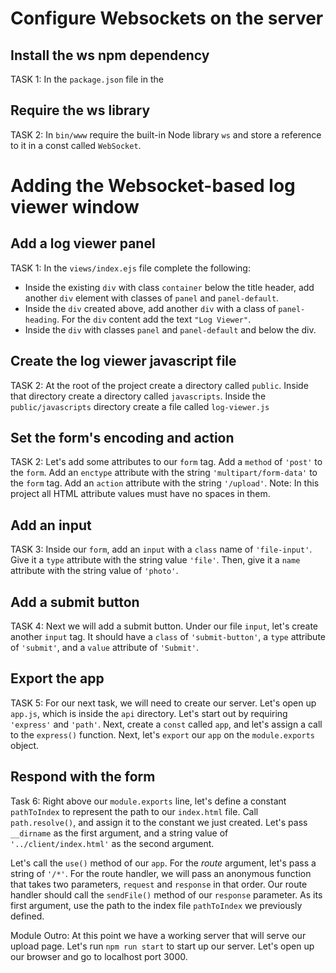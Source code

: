 # Configure Websockets on the server

## Install the ws npm dependency
TASK 1:
In the `package.json` file in the 

## Require the ws library
TASK 2:
In `bin/www` require the built-in Node library `ws` and store a reference to it in a const called `WebSocket`.






# Adding the Websocket-based log viewer window

## Add a log viewer panel
TASK 1:
In the `views/index.ejs`  file complete the following:
* Inside the existing `div` with class `container` below the title header, add another `div` element with classes of `panel` and `panel-default`.
* Inside the `div` created above, add another `div` with a class of `panel-heading`. For the `div` content add the text `"Log Viewer"`.
* Inside the `div` with classes `panel` and `panel-default` and below the div.

## Create the log viewer javascript file
TASK 2:
At the root of the project create a directory called `public`. Inside that directory create a directory called `javascripts`.
Inside the `public/javascripts` directory create a file called `log-viewer.js`




## Set the form's encoding and action
TASK 2:
Let's add some attributes to our `form` tag. Add a `method` of `'post'` to the 
`form`. Add an `enctype` attribute with the string `'multipart/form-data'` to 
the `form` tag. Add an `action` attribute with the string `'/upload'`. Note: In this
project all HTML attribute values must have no spaces in them. 

## Add an input
TASK 3:
Inside our `form`, add an `input` with a `class` name of `'file-input'`. Give it a `type` attribute with the string value `'file'`.
Then, give it a `name` attribute with the string value of `'photo'`.

## Add a submit button
TASK 4:
Next we will add a submit button. Under our file `input`, let's create another `input` tag.
It should have a `class` of `'submit-button'`, a `type` attribute of `'submit'`, and a `value` attribute of `'Submit'`.

## Export the app
TASK 5:
For our next task, we will need to create our server. Let's open up `app.js`, which is inside the `api` directory. Let's start out by requiring `'express'` 
and `'path'`. Next, create a `const` called `app`, and let's assign a call to 
the `express()` function. Next, let's `export` our `app` on the `module.exports` 
object.

## Respond with the form
Task 6:
Right above our `module.exports` line, let's define a constant `pathToIndex` to represent the path to our `index.html` file. Call `path.resolve()`, and assign it to the constant we just created. Let's pass `__dirname` as the first argument, and a string value of `'../client/index.html'` as the second argument. 


Let's call the `use()` method of our `app`. 
For the _route_ argument, let's pass a string of `'/*'`. For the route handler, 
we will pass an anonymous function that takes two parameters, `request` and 
`response` in that order. Our route handler should call the `sendFile()` method 
of our `response` parameter. As its first argument, use the path to the index file `pathToIndex` we previously defined.

Module Outro:
At this point we have a working server that will serve our upload page.
Let's run `npm run start` to start up our server. Let's open up our browser and go to localhost port 3000.